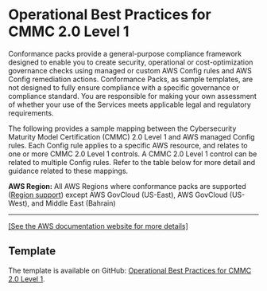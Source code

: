 # Operational Best Practices for CMMC 2\.0 Level 1<a name="operational-best-practices-for-cmmc_2.0_level_1"></a>

Conformance packs provide a general\-purpose compliance framework designed to enable you to create security, operational or cost\-optimization governance checks using managed or custom AWS Config rules and AWS Config remediation actions\. Conformance Packs, as sample templates, are not designed to fully ensure compliance with a specific governance or compliance standard\. You are responsible for making your own assessment of whether your use of the Services meets applicable legal and regulatory requirements\.

The following provides a sample mapping between the Cybersecurity Maturity Model Certification \(CMMC\) 2\.0 Level 1 and AWS managed Config rules\. Each Config rule applies to a specific AWS resource, and relates to one or more CMMC 2\.0 Level 1 controls\. A CMMC 2\.0 Level 1 control can be related to multiple Config rules\. Refer to the table below for more detail and guidance related to these mappings\.

**AWS Region:** All AWS Regions where conformance packs are supported \([Region support](https://docs.aws.amazon.com/config/latest/developerguide/conformance-packs.html#conformance-packs-regions)\) except AWS GovCloud \(US\-East\), AWS GovCloud \(US\-West\), and Middle East \(Bahrain\)


****  
[\[See the AWS documentation website for more details\]](http://docs.aws.amazon.com/config/latest/developerguide/operational-best-practices-for-cmmc_2.0_level_1.html)

## Template<a name="cmmc_2.0_level_1-conformance-pack-sample"></a>

The template is available on GitHub: [Operational Best Practices for CMMC 2\.0 Level 1](https://github.com/awslabs/aws-config-rules/blob/master/aws-config-conformance-packs/Operational-Best-Practices-for-CMMC-2.0-Level-1.yaml)\.